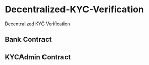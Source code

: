 # Decentralized-KYC-Verification
Decentralized KYC Verification
<h2>Bank Contract</h2>
<h2>KYCAdmin Contract</h2>
